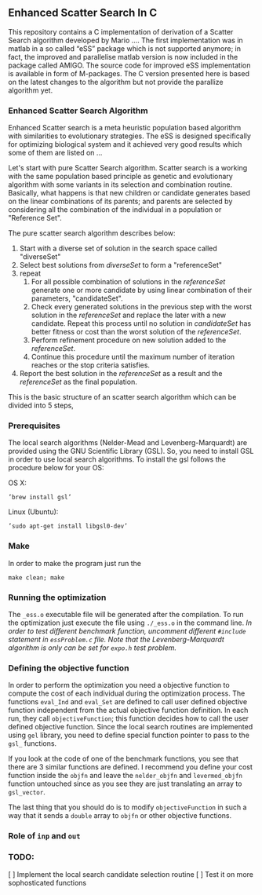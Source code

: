 ## Enhanced Scatter Search In C

This repository contains a C implementation of derivation of a Scatter Search algorithm developed by Mario .... The first implementation was in matlab in a so called “eSS” package which is not supported anymore; in fact, the improved and parallelise matlab version is now included in the package called AMIGO. The source code for improved eSS implementation is available in form of M-packages. The C version presented here is based on the latest changes to the algorithm but not provide the parallize algorithm yet. 

### Enhanced Scatter Search Algorithm 

Enhanced Scatter search is a meta heuristic population based algorithm with similarities to evolutionary strategies. The eSS is designed specifically for optimizing biological system and it achieved very good results which some of them are listed on ...

Let's start with pure Scatter Search algorithm. Scatter search is a working with the same population based principle as genetic and evolutionary algorithm with some variants in its selection and combination routine. Basically, what happens is that new children or candidate generates based on the linear combinations of its parents; and parents are selected by considering all the combination of the individual in a population or "Reference Set".

The pure scatter search algorithm describes below:

1. Start with a  diverse set of solution in the search space called "diverseSet"
2. Select best solutions from _diverseSet_ to form a "referenceSet"
3. repeat
	1. For all possible combination of solutions in the _referenceSet_ generate one or more candidate by using linear combination of their parameters, "candidateSet".
	2. Check every generated solutions in the previous step with the worst solution in the _referenceSet_ and replace the later with a new candidate. Repeat this process until no solution in _candidateSet_ has better fitness or cost than the worst solution of the _referenceSet_.
	3. Perform refinement procedure on new solution added to the _referenceSet_.
	4. Continue this procedure until the maximum number of iteration reaches or the stop criteria satisfies.
4.	Report the best solution in the _referenceSet_ as a result and the _referenceSet_ as the final population.

This is the basic structure of an scatter search algorithm which can be divided into 5 steps, 


### Prerequisites

The local search algorithms (Nelder-Mead and Levenberg-Marquardt) are provided using the GNU Scientific Library (GSL). So, you need to install GSL in order to use local search algorithms. To install the gsl follows the procedure below for your OS:

OS X:
	
	’brew install gsl’

Linux (Ubuntu):

	’sudo apt-get install libgsl0-dev’

### Make

In order to make the program just run the
	
	make clean; make

### Running the optimization

The `_ess.o` executable file will be generated after the compilation. To run the optimization just execute the file using `./_ess.o` in the command line. *In order to test different benchmark function, uncomment different `#include` statement in `essProblem.c` file. Note that the Levenberg-Marquardt algorithm is only can be set for `expo.h` test problem.*

### Defining the objective function

In order to perform the optimization you need a objective function to compute the cost of each individual during the optimization process. The functions `eval_Ind` and `eval_Set` are defined to call user defined objective function independent from the actual objective function definition. In each run, they call `objectiveFunction`; this function decides how to call the user defined objective function. Since the local search routines are implemented using `gel` library, you need to define special function pointer to pass to the `gsl_` functions.

If you look at the code of one of the benchmark functions, you see that there are 3 similar functions are defined. I recommend you define your cost function inside the `objfn` and leave the `nelder_objfn` and `levermed_objfn` function untouched since as you see they are just translating an array to `gsl_vector`. 

The last thing that you should do is to modify `objectiveFunction` in such a way that it sends a `double` array to `objfn` or other objective functions.

### Role of `inp` and `out`

### TODO:
[ ] Implement the local search candidate selection routine
[ ] Test it on more sophosticated functions
